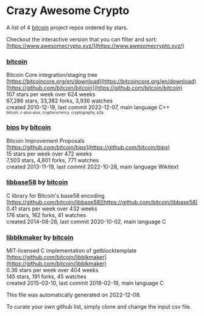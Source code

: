 # Crazy Awesome Crypto
A list of 4 [bitcoin](https://github.com/bitcoin) project repos ordered by stars.  

Checkout the interactive version that you can filter and sort: 
[https://www.awesomecrypto.xyz/](https://www.awesomecrypto.xyz/)  


### [bitcoin](https://github.com/bitcoin/bitcoin)  
Bitcoin Core integration/staging tree  
[https://bitcoincore.org/en/download](https://bitcoincore.org/en/download)  
[https://github.com/bitcoin/bitcoin](https://github.com/bitcoin/bitcoin)  
107 stars per week over 624 weeks  
67,286 stars, 33,382 forks, 3,936 watches  
created 2010-12-19, last commit 2022-12-07, main language C++  
<sub><sup>bitcoin, c-plus-plus, cryptocurrency, cryptography, p2p</sup></sub>


### [bips](https://github.com/bitcoin/bips) by [bitcoin](https://github.com/bitcoin)  
Bitcoin Improvement Proposals  
[https://github.com/bitcoin/bips](https://github.com/bitcoin/bips)  
15 stars per week over 472 weeks  
7,503 stars, 4,801 forks, 771 watches  
created 2013-11-19, last commit 2022-10-28, main language Wikitext  


### [libbase58](https://github.com/bitcoin/libbase58) by [bitcoin](https://github.com/bitcoin)  
C library for Bitcoin's base58 encoding  
[https://github.com/bitcoin/libbase58](https://github.com/bitcoin/libbase58)  
0.41 stars per week over 432 weeks  
176 stars, 162 forks, 41 watches  
created 2014-08-26, last commit 2020-10-02, main language C  


### [libblkmaker](https://github.com/bitcoin/libblkmaker) by [bitcoin](https://github.com/bitcoin)  
MIT-licensed C implementation of getblocktemplate  
[https://github.com/bitcoin/libblkmaker](https://github.com/bitcoin/libblkmaker)  
0.36 stars per week over 404 weeks  
145 stars, 191 forks, 45 watches  
created 2015-03-10, last commit 2018-02-19, main language C  


This file was automatically generated on 2022-12-08.  

To curate your own github list, simply clone and change the input csv file.  
